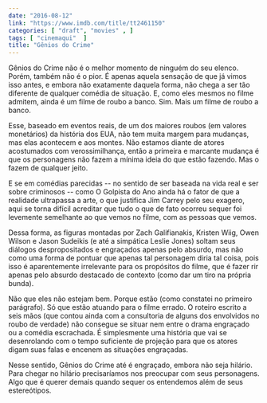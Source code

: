 ```yaml
---
date: "2016-08-12"
link: "https://www.imdb.com/title/tt2461150"
categories: [ "draft", "movies" , ]
tags: [ "cinemaqui"  ]
title: "Gênios do Crime"
---
```

Gênios do Crime não é o melhor momento de ninguém do seu elenco. Porém, também não é o pior. É apenas aquela sensação de que já vimos isso antes, e embora não exatamente daquela forma, não chega a ser tão diferente de qualquer comédia de situação. E, como eles mesmos no filme admitem, ainda é um filme de roubo a banco. Sim. Mais um filme de roubo a banco.

Esse, baseado em eventos reais, de um dos maiores roubos (em valores monetários) da história dos EUA, não tem muita margem para mudanças, mas elas acontecem e aos montes. Não estamos diante de atores acostumados com verossimilhança, então a primeira e marcante mudança é que os personagens não fazem a mínima ideia do que estão fazendo. Mas o fazem de qualquer jeito.

E se em comédias parecidas -- no sentido de ser baseada na vida real e ser sobre criminosos -- como O Golpista do Ano ainda há o fator de que a realidade ultrapassa a arte, o que justifica Jim Carrey pelo seu exagero, aqui se torna difícil acreditar que tudo o que de fato ocorreu sequer foi levemente semelhante ao que vemos no filme, com as pessoas que vemos.

Dessa forma, as figuras montadas por Zach Galifianakis, Kristen Wiig, Owen Wilson e Jason Sudeikis (e até a simpática Leslie Jones) soltam seus diálogos despropositados e engraçados apenas pelo absurdo, mas não como uma forma de pontuar que apenas tal personagem diria tal coisa, pois isso é aparentemente irrelevante para os propósitos do filme, que é fazer rir apenas pelo absurdo destacado de contexto (como dar um tiro na própria bunda).

Não que eles não estejam bem. Porque estão (como constatei no primeiro parágrafo). Só que estão atuando para o filme errado. O roteiro escrito a seis mãos (que contou ainda com a consultoria de alguns dos envolvidos no roubo de verdade) não consegue se situar nem entre o drama engraçado ou a comédia escrachada. É simplesmente uma história que vai se desenrolando com o tempo suficiente de projeção para que os atores digam suas falas e encenem as situações engraçadas.

Nesse sentido, Gênios do Crime até é engraçado, embora não seja hilário. Para chegar no hilário precisaríamos nos preocupar com seus personagens. Algo que é querer demais quando sequer os entendemos além de seus estereótipos.
